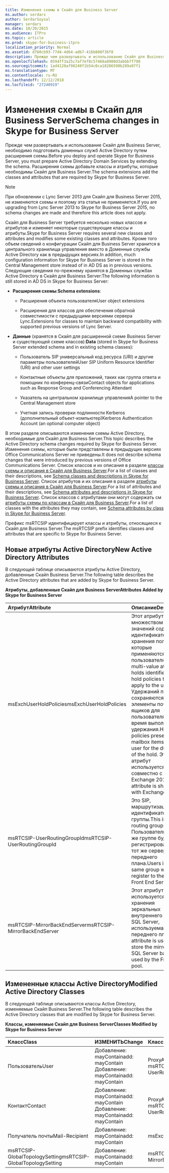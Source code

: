 ```yaml
---
title: Изменения схемы в Скайп для Business Server
ms.author: serdars
author: SerdarSoysal
manager: serdars
ms.date: 10/20/2015
ms.audience: ITPro
ms.topic: article
ms.prod: skype-for-business-itpro
localization_priority: Normal
ms.assetid: d760cb93-77d4-4d64-adb7-416b808f36f8
description: Прежде чем развертывать и использование Скайп для Business Server, необходимо подготовить доменных служб Active Directory путем расширения схемы. Расширения схемы добавьте классы и атрибуты, которые необходимы Скайп для Business Server.
ms.openlocfilehash: 8594ff3a25c7af7ef8c57468a8900d3abbb7f790
ms.sourcegitcommit: 1ad4120af98240f1b54c0ca18286598b289a97f1
ms.translationtype: MT
ms.contentlocale: ru-RU
ms.lasthandoff: 12/12/2018
ms.locfileid: "27240919"
---
```

# <a name="schema-changes-in-skype-for-business-server"></a><span data-ttu-id="1da6d-104">Изменения схемы в Скайп для Business Server</span><span class="sxs-lookup"><span data-stu-id="1da6d-104">Schema changes in Skype for Business Server</span></span>
 
<span data-ttu-id="1da6d-105">Прежде чем развертывать и использование Скайп для Business Server, необходимо подготовить доменных служб Active Directory путем расширения схемы.</span><span class="sxs-lookup"><span data-stu-id="1da6d-105">Before you deploy and operate Skype for Business Server, you must prepare Active Directory Domain Services by extending the schema.</span></span> <span data-ttu-id="1da6d-106">Расширения схемы добавьте классы и атрибуты, которые необходимы Скайп для Business Server.</span><span class="sxs-lookup"><span data-stu-id="1da6d-106">The schema extensions add the classes and attributes that are required by Skype for Business Server.</span></span>

> [!NOTE]
> <span data-ttu-id="1da6d-107">При обновлении с Lync Server 2013 для Скайп для Business Server 2015, не изменяются схемы и поэтому эта статья не применяется.</span><span class="sxs-lookup"><span data-stu-id="1da6d-107">If you are upgrading from Lync Server 2013 to Skype for Business Server 2015, no schema changes are made and therefore this article does not apply.</span></span>
  
<span data-ttu-id="1da6d-108">Скайп для Business Server требуется несколько новых классов и атрибутов и изменяет некоторые существующие классы и атрибуты.</span><span class="sxs-lookup"><span data-stu-id="1da6d-108">Skype for Business Server requires several new classes and attributes and modifies some existing classes and attributes.</span></span> <span data-ttu-id="1da6d-109">Кроме того объем сведений о конфигурации Скайп для Business Server хранится в центрального хранилища управления вместо в Доменные службы Active Directory как в предыдущих версиях.</span><span class="sxs-lookup"><span data-stu-id="1da6d-109">In addition, much configuration information for Skype for Business Server is stored in the Central Management store instead of in AD DS as in previous versions.</span></span> <span data-ttu-id="1da6d-110">Следующие сведения по-прежнему хранятся в Доменных службах Active Directory в Скайп для Business Server:</span><span class="sxs-lookup"><span data-stu-id="1da6d-110">The following information is still stored in AD DS in Skype for Business Server:</span></span>
  
- <span data-ttu-id="1da6d-111">**Расширения схемы**:</span><span class="sxs-lookup"><span data-stu-id="1da6d-111">**Schema extensions**:</span></span>
    
  - <span data-ttu-id="1da6d-112">Расширения объекта пользователя</span><span class="sxs-lookup"><span data-stu-id="1da6d-112">User object extensions</span></span>
    
  - <span data-ttu-id="1da6d-113">Расширения для классов для обеспечения обратной совместимости с предыдущими версиями сервера Lync.</span><span class="sxs-lookup"><span data-stu-id="1da6d-113">Extensions for classes to maintain backward compatibility with supported previous versions of Lync Server.</span></span>
    
- <span data-ttu-id="1da6d-114">**Данные** (хранятся в Скайп для расширенной схеме Business Server и существующей схеме классов):</span><span class="sxs-lookup"><span data-stu-id="1da6d-114">**Data** (stored in Skype for Business Server extended schema and in existing schema classes):</span></span>
    
  - <span data-ttu-id="1da6d-115">Пользователь SIP универсальный код ресурса (URI) и другие параметры пользователей</span><span class="sxs-lookup"><span data-stu-id="1da6d-115">User SIP Uniform Resource Identifier (URI) and other user settings</span></span>
    
  - <span data-ttu-id="1da6d-116">Контактные объекты для приложений, таких как группа ответа и помощник по конференц-связи</span><span class="sxs-lookup"><span data-stu-id="1da6d-116">Contact objects for applications such as Response Group and Conferencing Attendant</span></span>
    
  - <span data-ttu-id="1da6d-117">Указатель на центральном хранилище управления</span><span class="sxs-lookup"><span data-stu-id="1da6d-117">A pointer to the Central Management store</span></span>
    
  - <span data-ttu-id="1da6d-118">Учетная запись проверки подлинности Kerberos (дополнительный объект-компьютер)</span><span class="sxs-lookup"><span data-stu-id="1da6d-118">Kerberos Authentication Account (an optional computer object)</span></span>
    
<span data-ttu-id="1da6d-119">В этом разделе описываются изменения схемы Active Directory, необходимые для Скайп для Business Server.</span><span class="sxs-lookup"><span data-stu-id="1da6d-119">This topic describes the Active Directory schema changes required by Skype for Business Server.</span></span> <span data-ttu-id="1da6d-120">Изменения схемы, которые были представлены в предыдущих версиях Office Communications Server не приведены.</span><span class="sxs-lookup"><span data-stu-id="1da6d-120">It does not describe schema changes that were introduced by previous versions of Office Communications Server.</span></span> <span data-ttu-id="1da6d-121">Список классов и их описания в разделе [классы схемы и описания в Скайп для Business Server](schema-classes-and-descriptions.md).</span><span class="sxs-lookup"><span data-stu-id="1da6d-121">For a list of classes and their descriptions, see [Schema classes and descriptions in Skype for Business Server](schema-classes-and-descriptions.md).</span></span> <span data-ttu-id="1da6d-122">Список атрибутов и их описания в разделе [атрибуты схемы и описания в Скайп для Business Server](schema-attributes-and-descriptions.md).</span><span class="sxs-lookup"><span data-stu-id="1da6d-122">For a list of attributes and their descriptions, see [Schema attributes and descriptions in Skype for Business Server](schema-attributes-and-descriptions.md).</span></span> <span data-ttu-id="1da6d-123">Список классов с атрибутами они могут содержать см [атрибуты схемы по классам в Скайп для Business Server](schema-attributes-by-class.md).</span><span class="sxs-lookup"><span data-stu-id="1da6d-123">For a list of classes with the attributes they may contain, see [Schema attributes by class in Skype for Business Server](schema-attributes-by-class.md).</span></span>
  
<span data-ttu-id="1da6d-124">Префикс msRTCSIP идентифицирует классы и атрибуты, относящиеся к Скайп для Business Server.</span><span class="sxs-lookup"><span data-stu-id="1da6d-124">The msRTCSIP prefix identifies classes and attributes that are specific to Skype for Business Server.</span></span>
  
## <a name="new-active-directory-attributes"></a><span data-ttu-id="1da6d-125">Новые атрибуты Active Directory</span><span class="sxs-lookup"><span data-stu-id="1da6d-125">New Active Directory Attributes</span></span>

<span data-ttu-id="1da6d-126">В следующей таблице описываются атрибуты Active Directory, добавленные Скайп Business Server.</span><span class="sxs-lookup"><span data-stu-id="1da6d-126">The following table describes the Active Directory attributes that are added by Skype for Business Server.</span></span>
  
<span data-ttu-id="1da6d-127">**Атрибуты, добавленные Скайп для Business Server**</span><span class="sxs-lookup"><span data-stu-id="1da6d-127">**Attributes Added by Skype for Business Server**</span></span>

|<span data-ttu-id="1da6d-128">**Атрибут**</span><span class="sxs-lookup"><span data-stu-id="1da6d-128">**Attribute**</span></span>|<span data-ttu-id="1da6d-129">**Описание**</span><span class="sxs-lookup"><span data-stu-id="1da6d-129">**Description**</span></span>|
|:-----|:-----|
|<span data-ttu-id="1da6d-130">msExchUserHoldPolicies</span><span class="sxs-lookup"><span data-stu-id="1da6d-130">msExchUserHoldPolicies</span></span>  <br/> |<span data-ttu-id="1da6d-131">Этот атрибут со множеством значений содержит идентификаторы для хранения политик, которые применяются к пользователю.</span><span class="sxs-lookup"><span data-stu-id="1da6d-131">This multi-value attribute holds identifiers for hold policies that apply to the user.</span></span> <span data-ttu-id="1da6d-132">Удержаний политик сохраняются элементы почтовых ящиков для пользователя во время выполнения удержания.</span><span class="sxs-lookup"><span data-stu-id="1da6d-132">Hold policies preserve mailbox items for the user for the duration of the hold.</span></span> <span data-ttu-id="1da6d-133">Этот атрибут используется совместно с Exchange 2013.</span><span class="sxs-lookup"><span data-stu-id="1da6d-133">This attribute is shared with Exchange 2013.</span></span>  <br/> |
|<span data-ttu-id="1da6d-134">msRTCSIP-UserRoutingGroupId</span><span class="sxs-lookup"><span data-stu-id="1da6d-134">msRTCSIP-UserRoutingGroupId</span></span>  <br/> |<span data-ttu-id="1da6d-135">Это SIP, маршрутизация идентификатор группы.</span><span class="sxs-lookup"><span data-stu-id="1da6d-135">This is the SIP routing group ID.</span></span> <span data-ttu-id="1da6d-136">Пользователи в той же группе будет регистрировать на тот же сервер переднего плана.</span><span class="sxs-lookup"><span data-stu-id="1da6d-136">Users in the same group will register to the same Front End Server.</span></span>  <br/> |
|<span data-ttu-id="1da6d-137">msRTCSIP-MirrorBackEndServer</span><span class="sxs-lookup"><span data-stu-id="1da6d-137">msRTCSIP-MirrorBackEndServer</span></span>  <br/> |<span data-ttu-id="1da6d-138">Этот атрибут используется для хранения зеркальных внутреннего сервера SQL Server, используемая пулом переднего плана.</span><span class="sxs-lookup"><span data-stu-id="1da6d-138">This attribute is used to store the mirrored SQL Server backend used by the Front End pool.</span></span>  <br/> |
   
## <a name="modified-active-directory-classes"></a><span data-ttu-id="1da6d-139">Измененные классы Active Directory</span><span class="sxs-lookup"><span data-stu-id="1da6d-139">Modified Active Directory Classes</span></span>

<span data-ttu-id="1da6d-140">В следующей таблице описываются классы Active Directory, изменяемые Скайп Business Server.</span><span class="sxs-lookup"><span data-stu-id="1da6d-140">The following table describes the Active Directory classes that are modified by Skype for Business Server.</span></span>
  
<span data-ttu-id="1da6d-141">**Классы, изменяемые Скайп для Business Server**</span><span class="sxs-lookup"><span data-stu-id="1da6d-141">**Classes Modified by Skype for Business Server**</span></span>

|<span data-ttu-id="1da6d-142">**Класс**</span><span class="sxs-lookup"><span data-stu-id="1da6d-142">**Class**</span></span>|<span data-ttu-id="1da6d-143">**ИЗМЕНИТЬ**</span><span class="sxs-lookup"><span data-stu-id="1da6d-143">**Change**</span></span>|<span data-ttu-id="1da6d-144">**Класс или атрибут**</span><span class="sxs-lookup"><span data-stu-id="1da6d-144">**Class or Attribute**</span></span>|
|:-----|:-----|:-----|
|<span data-ttu-id="1da6d-145">Пользователь</span><span class="sxs-lookup"><span data-stu-id="1da6d-145">User</span></span>  <br/> |<span data-ttu-id="1da6d-146">Добавление: mayContain</span><span class="sxs-lookup"><span data-stu-id="1da6d-146">add: mayContain</span></span>  <br/> <span data-ttu-id="1da6d-147">Добавление: mayContain</span><span class="sxs-lookup"><span data-stu-id="1da6d-147">add: mayContain</span></span>  <br/> |<span data-ttu-id="1da6d-148">ProxyAddresses</span><span class="sxs-lookup"><span data-stu-id="1da6d-148">ProxyAddresses</span></span>  <br/> <span data-ttu-id="1da6d-149">msRTCSIP-UserRoutingGroupId</span><span class="sxs-lookup"><span data-stu-id="1da6d-149">msRTCSIP-UserRoutingGroupId</span></span>  <br/> |
|<span data-ttu-id="1da6d-150">Контакт</span><span class="sxs-lookup"><span data-stu-id="1da6d-150">Contact</span></span>  <br/> |<span data-ttu-id="1da6d-151">Добавление: mayContain</span><span class="sxs-lookup"><span data-stu-id="1da6d-151">add: mayContain</span></span>  <br/> <span data-ttu-id="1da6d-152">Добавление: mayContain</span><span class="sxs-lookup"><span data-stu-id="1da6d-152">add: mayContain</span></span>  <br/> |<span data-ttu-id="1da6d-153">ProxyAddresses</span><span class="sxs-lookup"><span data-stu-id="1da6d-153">ProxyAddresses</span></span>  <br/> <span data-ttu-id="1da6d-154">msRTCSIP-UserRoutingGroupId</span><span class="sxs-lookup"><span data-stu-id="1da6d-154">msRTCSIP-UserRoutingGroupId</span></span>  <br/> |
|<span data-ttu-id="1da6d-155">Получатель почты</span><span class="sxs-lookup"><span data-stu-id="1da6d-155">Mail-Recipient</span></span>  <br/> |<span data-ttu-id="1da6d-156">Добавление: mayContain</span><span class="sxs-lookup"><span data-stu-id="1da6d-156">add: mayContain</span></span>  <br/> |<span data-ttu-id="1da6d-157">msExchUserHoldPolicies</span><span class="sxs-lookup"><span data-stu-id="1da6d-157">msExchUserHoldPolicies</span></span>  <br/> |
|<span data-ttu-id="1da6d-158">msRTCSIP-GlobalTopologySetting</span><span class="sxs-lookup"><span data-stu-id="1da6d-158">msRTCSIP-GlobalTopologySetting</span></span>  <br/> |<span data-ttu-id="1da6d-159">Добавление: mayContain</span><span class="sxs-lookup"><span data-stu-id="1da6d-159">add: mayContain</span></span>  <br/> |<span data-ttu-id="1da6d-160">msRTCSIP-MirrorBackEndServer</span><span class="sxs-lookup"><span data-stu-id="1da6d-160">msRTCSIP-MirrorBackEndServer</span></span>  <br/> |
   

